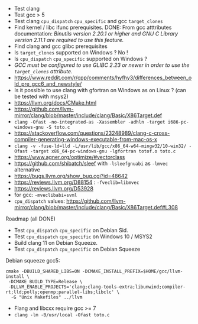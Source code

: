 * Test clang
* Test gcc > 5
* Test clang `cpu_dispatch` `cpu_specific` and gcc `target_clones`
* Find kernel / libc ifunc prerequisites. DONE: From gcc atttributes documentation:
  *Binutils version 2.20.1 or higher and GNU C Library version 2.11.1 are required to use this feature.*
* Find clang and gcc glibc prerequisites
* Is `target_clones` supported on Windows ? No !
* Is `cpu_dispatch` `cpu_specific` supported on Windows ?
* *GCC must be configured to use GLIBC 2.23 or newer in order to use the `target_clones` attribute.*
* <https://www.reddit.com/r/cpp/comments/hyfhy3/differences_between_old_pre_gcc6_and_newstyle/>
* Is it possible to use clang with gfortran on Windows as on Linux ? (can be tested with msys2)
* <https://llvm.org/docs/CMake.html>
* <https://github.com/llvm-mirror/clang/blob/master/include/clang/Basic/X86Target.def>
* `clang -Ofast -no-integrated-as -Xassembler -adhln -target i686-pc-windows-gnu -S toto.c`
* <https://stackoverflow.com/questions/23248989/clang-c-cross-compiler-generating-windows-executable-from-mac-os-x>
* `clang -v -fuse-ld=lld -L/usr/lib/gcc/x86_64-w64-mingw32/10-win32/ -Ofast -target x86_64-pc-windows-gnu -lgfortran totof.o toto.c`
* <https://www.agner.org/optimize/#vectorclass>
* <https://github.com/shibatch/sleef> with `-lsleefgnuabi` as `-lmvec` alternative
* <https://bugs.llvm.org/show_bug.cgi?id=48642>
* <https://reviews.llvm.org/D88154> : `-fveclib=libmvec`
* <https://reviews.llvm.org/D53928>
* for gcc: `-mveclibabi=svml`
* `cpu_dispatch` values: <https://github.com/llvm-mirror/clang/blob/master/include/clang/Basic/X86Target.def#L308>

Roadmap (all DONE)

* Test `cpu_dispatch` `cpu_specific` on Debian Sid.
* Test `cpu_dispatch` `cpu_specific` on Windows 10 / MSYS2
* Build clang 11 on Debian Squeeze.
* Test `cpu_dispatch` `cpu_specific` on Debian Squeeze

Debian squeeze gcc5:

```
cmake -DBUILD_SHARED_LIBS=ON -DCMAKE_INSTALL_PREFIX=$HOME/gcc/llvm-install \
 -DCMAKE_BUILD_TYPE=Release \
 -DLLVM_ENABLE_PROJECTS='clang;clang-tools-extra;libunwind;compiler-rt;lld;polly;openmp;parallel-libs;libclc' \
  -G "Unix Makefiles" ../llvm
```
* Flang and libcxx require gcc >= 7
* `clang -lm -B/usr/local -Ofast toto.c`
